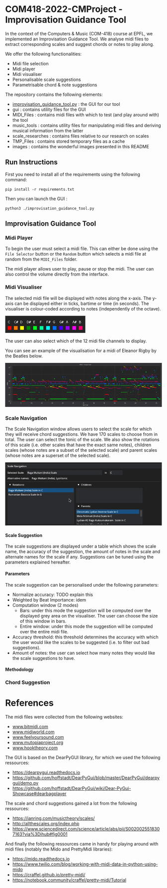 # COM418-2022-CMProject - Improvisation Guidance Tool

In the context of the Computers & Music (COM-418) course at EPFL, we implemented an Improvisation Guidance Tool. We analyse midi files to extract corresponding scales and suggest chords or notes to play along. 

We offer the following functionalities:
* Midi file selection 
* Midi player 
* Midi visualiser
* Personalisable scale suggestions
* Parametrisable chord & note suggestions

The repository contains the following elements: 
* [improvisation_guidance_tool.py](#improvisation-guidance-tool) : the GUI for our tool
* gui : contains utility files for the GUI 
* MIDI_Files : contains midi files with which to test (and play around with) the tool 
* music_tools : contains utility files for manipulating midi files and deriving musical information from the latter
* scale_researches : contains files relative to our research on scales
* TMP_Files : contains stored temporary files as a cache
* images : contains the wonderful images presented in this README

## Run Instructions
First you need to install all of the requirements using the following command:
```
pip install -r requirements.txt
```

Then you can launch the GUI :
```
python3 ./improvisation_guidance_tool.py 
```

## Improvisation Guidance Tool 
### Midi Player
To begin the user must select a midi file. This can either be done using the `File Selector` button or the `Random` button which selects a midi file at random from the `MIDI_Files` folder. 

The midi player allows user to play, pause or stop the midi. The user can also control the volume directly from the interface. 

### Midi Visualiser

The selected midi file will be displayed with notes along the x-axis. The y-axis can be displayed either in ticks, bartime or time (in seconds). The visualiser is colour-coded according to notes (independently of the octave). 

![colour code](images/colour_code.png)

The user can also select which of the 12 midi file channels to display.

You can see an example of the visualisation for a midi of Eleanor Rigby by the Beatles below. 

![colour code](images/midiviz_beatles.png)

### Scale Navigation
The Scale Navigation window allows users to select the scale for which they will receive chord suggestions. We have 170 scales to choose from in total. The user can select the tonic of the scale. We also show the rotations of this scale (i.e. other scales that have the exact same notes), children scales (whose notes are a subset of the selected scale) and parent scales (whose notes are a superset of the selected scale). 

![colour code](images/scalenav.gif)

#### Scale Suggestion
The scale suggestions are displayed under a table which shows the scale name, the accuracy of the suggestion, the amount of notes in the scale and alternate names for the scale if any. Suggestions can be tuned using the parameters explained hereafter. 

#### Parameters
The scale suggestion can be personalised under the following parameters:
* Normalize accuracy: TODO explain this
* Weighted by Beat Importance: idem
* Computation window (2 modes)
    * Bars: under this mode the suggestion will be computed over the displayed grey area on the visualiser. The user can choose the size of this window in bars. 
    * Entire window: under this mode the suggestion will be computed over the entire midi file. 
* Accuracy threshold: this threshold determines the accuracy with which the user would like the scales to be suggested (i.e. to filter out bad suggestions).
* Amount of notes: the user can select how many notes they would like the scale suggestions to have. 


#### Methodology

### Chord Suggestion


# References 
The midi files were collected from the following websites: 
* www.bitmidi.com
* www.midiworld.com
* www.feelyoursound.com
* www.mutopiaproject.org
* www.hooktheory.com

The GUI is based on the DearPyGUI library, for which we used the following ressources:
* https://dearpygui.readthedocs.io
* https://github.com/hoffstadt/DearPyGui/blob/master/DearPyGui/dearpygui/demo.py
* https://github.com/hoffstadt/DearPyGui/wiki/Dear-PyGui-Showcase#dearbagplayer

The scale and chord suggestions gained a lot from the following ressources:
* https://ianring.com/musictheory/scales/
* http://allthescales.org/index.php
* https://www.sciencedirect.com/science/article/abs/pii/S0020025518307163?via%3Dihub#fig0001

And finally the following ressources came in handy for playing around with midi files (notably the Mido and PrettyMidi libraries):
* https://mido.readthedocs.io
* https://www.twilio.com/blog/working-with-midi-data-in-python-using-mido
* https://craffel.github.io/pretty-midi/
* https://notebook.community/craffel/pretty-midi/Tutorial
